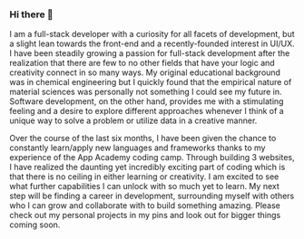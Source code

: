### Hi there 👋

I am a full-stack developer with a curiosity for all facets of development, but a slight lean towards the front-end and a recently-founded interest in UI/UX. I have been steadily growing a passion for full-stack development after the realization that there are few to no other fields that have your logic and creativity connect in so many ways. My original educational background was in chemical engineering but I quickly found that the empirical nature of material sciences was personally not something I could see my future in. Software development, on the other hand, provides me with a stimulating feeling and a desire to explore different approaches whenever I think of a unique way to solve a problem or utilize data in a creative manner. 

Over the course of the last six months, I have been given the chance to constantly learn/apply new languages and frameworks thanks to my experience of the App Academy coding camp. Through building 3 websites, I have realized the daunting yet incredibly exciting part of coding which is that there is no ceiling in either learning or creativity. I am excited to see what further capabilities I can unlock with so much yet to learn. My next step will be finding a career in development, surrounding myself with others who I can grow and collaborate with to build something amazing. Please check out my personal projects in my pins and look out for bigger things coming soon.
